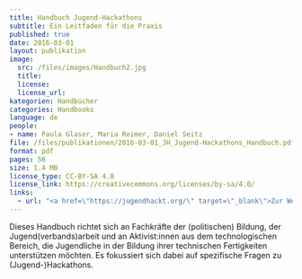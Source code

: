 ```yaml
---
title: Handbuch Jugend-Hackathons
subtitle: Ein Leitfaden für die Praxis
published: true
date: 2016-03-01
layout: publikation
image: 
  src: /files/images/Handbuch2.jpg
  title:
  license:
  license_url:
kategorien: Handbücher
categories: Handbooks
language: de
people:
- name: Paula Glaser, Maria Reimer, Daniel Seitz
file: /files/publikationen/2016-03-01_JH_Jugend-Hackathons_Handbuch.pdf
format: pdf
pages: 56
size: 1.4 MB
license_type: CC-BY-SA 4.0
license_link: https://creativecommons.org/licenses/by-sa/4.0/
links: 
  - url: "<a href=\"https://jugendhackt.org/\" target=\"_blank\">Zur Website von Jugend hackt</a>"
---
```


Dieses Handbuch richtet sich an Fachkräfte der (politischen) Bildung, der Jugend(verbands)arbeit und an Aktivist:innen aus dem technologischen Bereich, die Jugendliche in der Bildung ihrer technischen Fertigkeiten unterstützen möchten. Es fokussiert sich dabei auf spezifische Fragen zu (Jugend-)Hackathons. 

